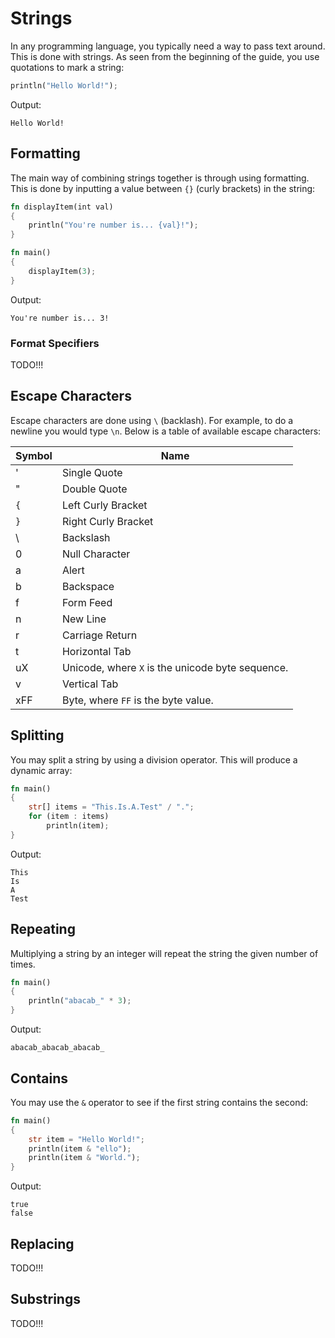 # Strings
In any programming language, you typically need a way to pass text around. This is done with strings. As seen from the beginning of the guide, you use quotations to mark a string:

```rust
println("Hello World!");
```
Output:
```
Hello World!
```

## Formatting
The main way of combining strings together is through using formatting. This is done by inputting a value between `{}` (curly brackets) in the string:

```rust
fn displayItem(int val)
{
    println("You're number is... {val}!");
}

fn main()
{
    displayItem(3);
}
```
Output:
```
You're number is... 3!
```

### Format Specifiers
TODO!!! 

## Escape Characters
Escape characters are done using `\` (backlash). For example, to do a newline you would type `\n`. Below is a table of available escape characters:

| Symbol | Name |
| ------ | ---- |
| ' | Single Quote |
| " | Double Quote |
| `{` | Left Curly Bracket |
| `}` | Right Curly Bracket |
| \ | Backslash |
| 0 | Null Character |
| a | Alert |
| b | Backspace |
| f | Form Feed |
| n | New Line |
| r | Carriage Return |
| t | Horizontal Tab |
| uX | Unicode, where `X` is the unicode byte sequence. |
| v | Vertical Tab |
| xFF | Byte, where `FF` is the byte value. |

## Splitting
You may split a string by using a division operator. This will produce a dynamic array:

```rust
fn main()
{
    str[] items = "This.Is.A.Test" / ".";
    for (item : items)
        println(item);
}
```
Output:
```
This
Is
A
Test
```

## Repeating
Multiplying a string by an integer will repeat the string the given number of times.

```rust
fn main()
{
    println("abacab_" * 3);
}
```
Output:
```
abacab_abacab_abacab_
```

## Contains
You may use the `&` operator to see if the first string contains the second:

```rust
fn main()
{
    str item = "Hello World!";
    println(item & "ello");
    println(item & "World.");
}
```
Output:
```
true
false
```

## Replacing
TODO!!!

## Substrings
TODO!!!